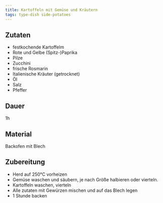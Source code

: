 ```yaml
---
title: Kartoffeln mit Gemüse und Kräutern
tags: type-dish side-potatoes
---
```

## Zutaten
* festkochende Kartoffelm
* Rote und Gelbe (Spitz-)Paprika
* Pilze
* Zucchini
* frische Rosmarin
* Italienische Kräuter (getrocknet)
* Öl
* Salz
* Pfeffer

## Dauer
1h

## Material
Backofen mit Blech

## Zubereitung
* Herd auf 250°C vorheizen
* Gemüse waschen und säubern, je nach Größe halbieren oder vierteln.
* Kartoffeln waschen, vierteln
* Alle zutaten mit Gewürzen mischen und auf das Blech legen
* 1 Stunde backen